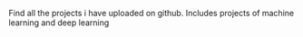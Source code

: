 Find all the projects i have uploaded on github. Includes projects of machine learning and deep learning
